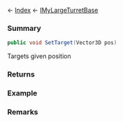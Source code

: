 ← [Index](Api-Index) ← [IMyLargeTurretBase](Sandbox.ModAPI.Ingame.IMyLargeTurretBase)

### Summary

```csharp
public void SetTarget(Vector3D pos)
```

Targets given position

### Returns

### Example

### Remarks

